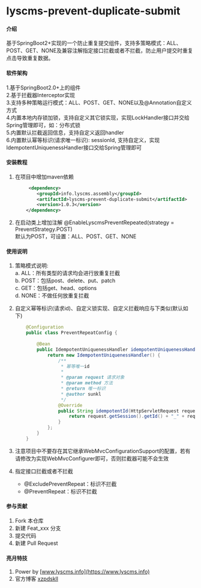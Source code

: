 # lyscms-prevent-duplicate-submit

#### 介绍
基于SpringBoot2+实现的一个防止重复提交组件，支持多策略模式：ALL、POST、GET、NONE及兼容注解指定接口拦截或者不拦截，防止用户提交时重复点击导致重复数据。

#### 软件架构
1.基于SpringBoot2.0+上的组件  
2.基于拦截器Interceptor实现  
3.支持多种策略运行模式：ALL、POST、GET、NONE以及@Annotation自定义方式  
4.内置本地内存锁加锁，支持自定义其它锁实现，实现LockHandler接口并交给Spring管理即可，如：分布式锁  
5.内置默认拦截返回信息，支持自定义返回handler  
6.内置默认幂等标识(请求唯一标识): sessionId, 支持自定义，实现IdempotentUniquenessHandler接口交给Spring管理即可

#### 安装教程

1.  在项目中增加maven依赖
    ```xml
         <dependency>
            <groupId>info.lyscms.assembly</groupId>
            <artifactId>lyscms-prevent-duplicate-submit</artifactId>
            <version>1.0.3</version>
        </dependency>
    ```
2.  在启动类上增加注解 @EnableLyscmsPreventRepeated(strategy = PreventStrategy.POST)   
    默认为POST，可设置：ALL、POST、GET、NONE

#### 使用说明

1. 策略模式说明:  
   a. ALL：所有类型的请求均会进行放重复拦截  
   b. POST：包括post、delete、put、patch  
   c. GET：包括get、head、options  
   d. NONE：不做任何放重复拦截
2. 自定义幂等标识(请求id)、自定义锁实现、自定义拦截响应与下类似(默认如下)
   ```java
       @Configuration
       public class PreventRepeatConfig {
       
           @Bean
           public IdempotentUniquenessHandler idempotentUniquenessHandler() {
               return new IdempotentUniquenessHandler() {
                   /**
                    * 幂等唯一id
                    *
                    * @param request 请求对象
                    * @param method 方法
                    * @return 唯一标识
                    * @author sunkl
                    */
                   @Override
                   public String idempotentId(HttpServletRequest request, HandlerMethod method) {
                       return request.getSession().getId() + "_" + request.getMethod() + "_" + request.getRequestURI();
                   }
               };
           }
       }
   ```
3.  注意项目中不要存在其它继承WebMvcConfigurationSupport的配置，若有请修改为实现WebMvcConfigurer即可，否则拦截器可能不会生效

4.  指定接口拦截或者不拦截
    - @ExcludePreventRepeat：标识不拦截
    - @PreventRepeat：标识不拦截

#### 参与贡献

1.  Fork 本仓库
2.  新建 Feat_xxx 分支
3.  提交代码
4.  新建 Pull Request


#### 亮月特技
1.  Power by [www.lyscms.info](https://www.lyscms.info)
2.  官方博客 [xzpdskll](https://blog.csdn.net/xzpdskll)
